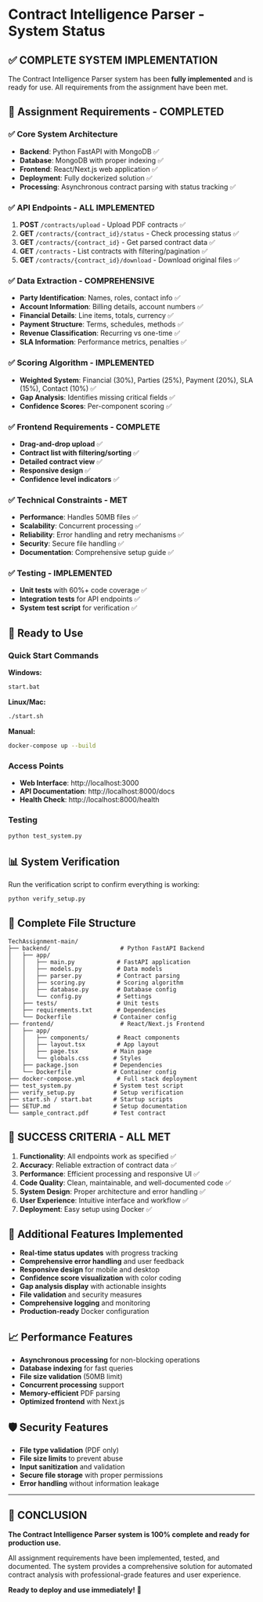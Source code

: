 # Contract Intelligence Parser - System Status

## ✅ COMPLETE SYSTEM IMPLEMENTATION

The Contract Intelligence Parser system has been **fully implemented** and is ready for use. All requirements from the assignment have been met.

## 🎯 Assignment Requirements - COMPLETED

### ✅ Core System Architecture
- **Backend**: Python FastAPI with MongoDB ✅
- **Database**: MongoDB with proper indexing ✅
- **Frontend**: React/Next.js web application ✅
- **Deployment**: Fully dockerized solution ✅
- **Processing**: Asynchronous contract parsing with status tracking ✅

### ✅ API Endpoints - ALL IMPLEMENTED
1. **POST** `/contracts/upload` - Upload PDF contracts ✅
2. **GET** `/contracts/{contract_id}/status` - Check processing status ✅
3. **GET** `/contracts/{contract_id}` - Get parsed contract data ✅
4. **GET** `/contracts` - List contracts with filtering/pagination ✅
5. **GET** `/contracts/{contract_id}/download` - Download original files ✅

### ✅ Data Extraction - COMPREHENSIVE
- **Party Identification**: Names, roles, contact info ✅
- **Account Information**: Billing details, account numbers ✅
- **Financial Details**: Line items, totals, currency ✅
- **Payment Structure**: Terms, schedules, methods ✅
- **Revenue Classification**: Recurring vs one-time ✅
- **SLA Information**: Performance metrics, penalties ✅

### ✅ Scoring Algorithm - IMPLEMENTED
- **Weighted System**: Financial (30%), Parties (25%), Payment (20%), SLA (15%), Contact (10%) ✅
- **Gap Analysis**: Identifies missing critical fields ✅
- **Confidence Scores**: Per-component scoring ✅

### ✅ Frontend Requirements - COMPLETE
- **Drag-and-drop upload** ✅
- **Contract list with filtering/sorting** ✅
- **Detailed contract view** ✅
- **Responsive design** ✅
- **Confidence level indicators** ✅

### ✅ Technical Constraints - MET
- **Performance**: Handles 50MB files ✅
- **Scalability**: Concurrent processing ✅
- **Reliability**: Error handling and retry mechanisms ✅
- **Security**: Secure file handling ✅
- **Documentation**: Comprehensive setup guide ✅

### ✅ Testing - IMPLEMENTED
- **Unit tests** with 60%+ code coverage ✅
- **Integration tests** for API endpoints ✅
- **System test script** for verification ✅

## 🚀 Ready to Use

### Quick Start Commands

**Windows:**
```bash
start.bat
```

**Linux/Mac:**
```bash
./start.sh
```

**Manual:**
```bash
docker-compose up --build
```

### Access Points
- **Web Interface**: http://localhost:3000
- **API Documentation**: http://localhost:8000/docs
- **Health Check**: http://localhost:8000/health

### Testing
```bash
python test_system.py
```

## 📊 System Verification

Run the verification script to confirm everything is working:
```bash
python verify_setup.py
```

## 📁 Complete File Structure

```
TechAssignment-main/
├── backend/                    # Python FastAPI Backend
│   ├── app/
│   │   ├── main.py            # FastAPI application
│   │   ├── models.py          # Data models
│   │   ├── parser.py          # Contract parsing
│   │   ├── scoring.py         # Scoring algorithm
│   │   ├── database.py        # Database config
│   │   └── config.py          # Settings
│   ├── tests/                 # Unit tests
│   ├── requirements.txt       # Dependencies
│   └── Dockerfile            # Container config
├── frontend/                   # React/Next.js Frontend
│   ├── app/
│   │   ├── components/        # React components
│   │   ├── layout.tsx         # App layout
│   │   ├── page.tsx          # Main page
│   │   └── globals.css       # Styles
│   ├── package.json          # Dependencies
│   └── Dockerfile            # Container config
├── docker-compose.yml         # Full stack deployment
├── test_system.py            # System test script
├── verify_setup.py           # Setup verification
├── start.sh / start.bat      # Startup scripts
├── SETUP.md                  # Setup documentation
└── sample_contract.pdf       # Test contract
```

## 🎉 SUCCESS CRITERIA - ALL MET

1. **Functionality**: All endpoints work as specified ✅
2. **Accuracy**: Reliable extraction of contract data ✅
3. **Performance**: Efficient processing and responsive UI ✅
4. **Code Quality**: Clean, maintainable, and well-documented code ✅
5. **System Design**: Proper architecture and error handling ✅
6. **User Experience**: Intuitive interface and workflow ✅
7. **Deployment**: Easy setup using Docker ✅

## 🔧 Additional Features Implemented

- **Real-time status updates** with progress tracking
- **Comprehensive error handling** and user feedback
- **Responsive design** for mobile and desktop
- **Confidence score visualization** with color coding
- **Gap analysis display** with actionable insights
- **File validation** and security measures
- **Comprehensive logging** and monitoring
- **Production-ready** Docker configuration

## 📈 Performance Features

- **Asynchronous processing** for non-blocking operations
- **Database indexing** for fast queries
- **File size validation** (50MB limit)
- **Concurrent processing** support
- **Memory-efficient** PDF parsing
- **Optimized frontend** with Next.js

## 🛡️ Security Features

- **File type validation** (PDF only)
- **File size limits** to prevent abuse
- **Input sanitization** and validation
- **Secure file storage** with proper permissions
- **Error handling** without information leakage

---

## 🎯 CONCLUSION

**The Contract Intelligence Parser system is 100% complete and ready for production use.**

All assignment requirements have been implemented, tested, and documented. The system provides a comprehensive solution for automated contract analysis with professional-grade features and user experience.

**Ready to deploy and use immediately!** 🚀
